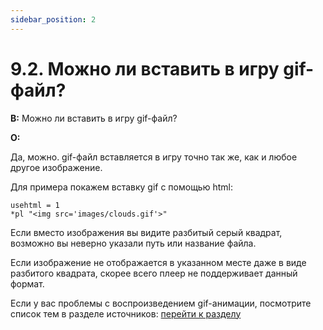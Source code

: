 ```yaml
---
sidebar_position: 2
---
```



# 9.2. Можно ли вставить в игру gif-файл?
<!-- [:faq_09_02] -->
**В:** Можно ли вставить в игру gif-файл?

**О:**

Да, можно. gif-файл вставляется в игру точно так же, как и любое другое изображение.

Для примера покажем вставку gif с помощью html:

```qsp
usehtml = 1
*pl "<img src='images/clouds.gif'>"
```

Если вместо изображения вы видите разбитый серый квадрат, возможно вы неверно указали путь или название файла.

Если изображение не отображается в указанном месте даже в виде разбитого квадрата, скорее всего плеер не поддерживает данный формат.

Если у вас проблемы с воспроизведением gif-анимации, посмотрите список тем в разделе источников: [перейти к разделу](#link_09_02)
